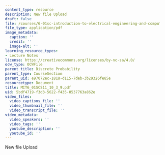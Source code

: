 ```yaml
---
content_type: resource
description: New file Upload
draft: false
file: /courses/6-01sc-introduction-to-electrical-engineering-and-computer-science-i-spring-2011/5bdf4719f3d35622f4350537763a862e_MIT6_01SCS11_10_3_9.pdf
file_type: application/pdf
image_metadata:
  caption: ''
  credit: ''
  image-alt: ''
learning_resource_types:
- Lecture Notes
license: https://creativecommons.org/licenses/by-nc-sa/4.0/
ocw_type: OCWFile
parent_title: Discrete Probability
parent_type: CourseSection
parent_uid: e97072ec-1818-d115-7deb-3b29326fe85e
resourcetype: Document
title: MIT6_01SCS11_10_3_9.pdf
uid: 5bdf4719-f3d3-5622-f435-0537763a862e
video_files:
  video_captions_file: ''
  video_thumbnail_file: ''
  video_transcript_file: ''
video_metadata:
  video_speakers: ''
  video_tags: ''
  youtube_description: ''
  youtube_id: ''
---
```

New file Upload